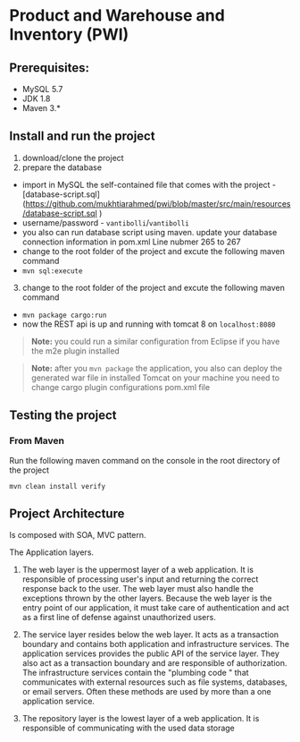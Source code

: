 #  Product and Warehouse and Inventory (PWI) 

## Prerequisites:
* MySQL 5.7
* JDK 1.8 
* Maven 3.*

## Install and run the project 
1. download/clone the project 
2. prepare the database
  * import in MySQL the self-contained file that comes with the project -  [database-script.sql]  (https://github.com/mukhtiarahmed/pwi/blob/master/src/main/resources/database-script.sql  )
  * username/password - `vantibolli`/`vantibolli`
  * you also can run database script using maven. update your database connection information in pom.xml Line nubmer 265 to 267
  * change to the root folder of the project and excute the following maven command 
  * `mvn sql:execute`
3. change to the root folder of the project and excute the following maven command 
  * `mvn package cargo:run`
  * now the REST api is up and running with tomcat 8 on `localhost:8080`   
  
  
> **Note:** you could run a similar configuration from Eclipse if you have the m2e plugin installed 

> **Note:** after you `mvn package` the application, you also can deploy the generated war file in installed Tomcat on your machine you need to change  cargo plugin configurations pom.xml file
  
	   

## Testing the project 

### From Maven 
Run the following maven command on the console in the root directory of the project 
  
  ```mvn clean install verify ```


## Project Architecture 

 Is composed with SOA, MVC pattern. 
 
 The Application layers.
 
 1. The web layer is the uppermost layer of a web application. It is responsible of processing user's input and returning the correct response back to the user. The web layer must also handle the exceptions thrown by the other layers. Because the web layer is the entry point of our application, it must take care of authentication and act as a first line of defense against unauthorized users.
 
 2. The service layer resides below the web layer. It acts as a transaction boundary and contains both application and infrastructure services. The application services provides the public API of the service layer. They also act as a transaction boundary and are responsible of authorization. The infrastructure services contain the "plumbing code " that communicates with external resources such as file systems, databases, or email servers. Often these methods are used by more than a one application service.

 3. The repository layer is the lowest layer of a web application. It is responsible of communicating with the used data storage